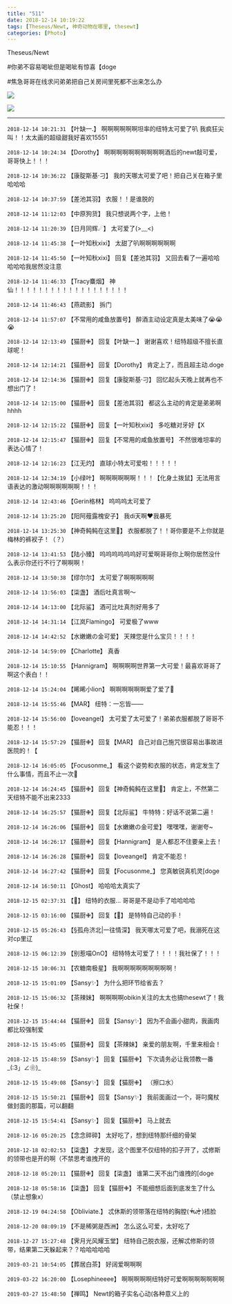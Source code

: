 ```yaml
---
title: "511"
date: 2018-12-14 10:19:22
tags: [Theseus/Newt, 神奇动物在哪里, thesewt]
categories: [Photo]
---
```


<p>Theseus/Newt</p> 
<p>#你弟不容易喝呲但是喝呲有惊喜【doge</p> 
<p>#焦急哥哥在线求问弟弟把自己关房间里死都不出来怎么办</p>

![](https://raw.githubusercontent.com/alicewish/meowchain247/master/img_cVZNdzJtQk9JV2NGckVUeUREZUpSSDlLOTE5THlXQk55VExzMldQa214MERWVjViK0N6REJ3PT0.jpg)

![](https://raw.githubusercontent.com/alicewish/meowchain247/master/img_cVZNdzJtQk9JV2NrbklvOHFXaGNXRWYrTFNJUzNLS3pJci9qOEVsbHdOZmdFcVV4TDQxRXBRPT0.jpg)

---

`2018-12-14 10:21:31` 【叶缺一.】 啊啊啊啊啊啊坦率的纽特太可爱了叭 我疯狂尖叫！！太太画的超级甜我好喜欢15551

`2018-12-14 10:24:34` 【Dorothy】 啊啊啊啊啊啊啊啊啊啊酒后的newt敲可爱，哥哥快上！！！

`2018-12-14 10:36:22` 【康腚斯基·刁】 我的天哪太可爱了吧！把自己关在箱子里哈哈哈

`2018-12-14 10:37:59` 【差池其羽】 衣服！！是谁脱的

`2018-12-14 11:12:03` 【中原狗货】 我只想说两个字，上他！

`2018-12-14 11:20:39` 【日月同辉☄】 太可爱了(>﹏<)

`2018-12-14 11:45:38` 【一叶知秋xixi】 太甜了叭啊啊啊啊啊啊

`2018-12-14 11:45:50` 【一叶知秋xixi】 回复【差池其羽】 又回去看了一遍哈哈哈哈哈我居然没注意

`2018-12-14 11:46:33` 【Tracy麋烟】 神仙！！！！！！！！！！！！！！！！！！！

`2018-12-14 11:46:43` 【燕疏影】 拆门

`2018-12-14 11:57:07` 【不常用的咸鱼放置号】 醉酒主动设定真是太美味了😭😭😭

`2018-12-14 12:13:49` 【猫厨✙】 回复【叶缺一.】 谢谢喜欢！纽特超级不擅长直球呢！

`2018-12-14 12:14:21` 【猫厨✙】 回复【Dorothy】 肯定上了，而且超主动.doge

`2018-12-14 12:14:36` 【猫厨✙】 回复【康腚斯基·刁】 回忆起头天晚上就再也不想出门了！

`2018-12-14 12:15:00` 【猫厨✙】 回复【差池其羽】 都这么主动的肯定是弟弟啊hhhh

`2018-12-14 12:15:22` 【猫厨✙】 回复【一叶知秋xixi】 多吃糖对牙好【X

`2018-12-14 12:15:47` 【猫厨✙】 回复【不常用的咸鱼放置号】 不然很难坦率的表达心情了！

`2018-12-14 12:16:23` 【江无灼】 直球小特太可爱啦！！！！！

`2018-12-14 12:34:19` 【小绿叶】 啊啊啊啊啊啊！！！【化身土拨鼠】无法用言语表达的激动啊啊啊啊啊啊！！！

`2018-12-14 12:43:46` 【Gerin格林】 呜呜呜太可爱了

`2018-12-14 13:25:20` 【阳阿薤露槐安子】 我di天啊❤我暴死

`2018-12-14 13:25:30` 【神奇鲀鲀在这里🐡】 衣服都脱了！！哥你要是不上你就是梅林的裤衩子！（？）

`2018-12-14 13:41:53` 【陆小臻】 呜呜呜呜呜呜好可爱啊哥哥你上啊你居然没什么表示你还行不行了啊啊啊！

`2018-12-14 13:50:38` 【缪尔尔】 太可爱了啊啊啊啊啊

`2018-12-14 13:56:03` 【柒盏】 酒后吐真言啊～

`2018-12-14 14:13:00` 【北际鲨】 酒可比吐真剂好用多了

`2018-12-14 14:31:14` 【江岚Flamingo】 可爱极了www

`2018-12-14 14:42:52` 【水嫩嫩の金可爱】 天辣您是什么宝贝！！！！

`2018-12-14 14:59:09` 【Charlotte】 真香

`2018-12-14 15:10:55` 【Hannigram】 啊啊啊啊世界第一大可爱！最喜欢哥哥了啊这个表白！！

`2018-12-14 15:24:04` 【晞晞小lion】 啊啊啊啊啊啊爱了爱了💓

`2018-12-14 15:55:46` 【MAR】 纽特：一忘皆——

`2018-12-14 15:56:00` 【loveangel】 太可爱了太可爱了！弟弟衣服都脱了哥哥不能忍！！！

`2018-12-14 15:57:29` 【猫厨✙】 回复【MAR】 自己对自己施咒很容易出事故进医院的！【

`2018-12-14 16:05:05` 【Focusonme\_】 看这个姿势和衣服的状态，肯定发生了什么事情，而且不止一次🤣

`2018-12-14 16:24:45` 【猫厨✙】 回复【神奇鲀鲀在这里🐡】 肯定上，不然第二天纽特不能不出来2333

`2018-12-14 16:25:57` 【猫厨✙】 回复【北际鲨】 牛特特：好话不说第二遍！

`2018-12-14 16:26:06` 【猫厨✙】 回复【水嫩嫩の金可爱】 嘿嘿嘿，谢谢夸~

`2018-12-14 16:26:17` 【猫厨✙】 回复【Hannigram】 是人都忍不住要亲上去！

`2018-12-14 16:26:28` 【猫厨✙】 回复【loveangel】 肯定不能忍！

`2018-12-14 16:27:42` 【猫厨✙】 回复【Focusonme\_】 您真敏锐真机灵[doge

`2018-12-14 16:50:11` 【Ghost】 哈哈哈太真实了

`2018-12-15 02:37:31` 【🍒】 纽特的衣服... 哥哥是不是动手了哈哈哈哈

`2018-12-15 03:16:00` 【猫厨✙】 回复【🍒】 是特特自己动的手！

`2018-12-15 05:26:43` 【§孤舟济北|一往情深】 我天哪太可爱了吧，我溺死在这对cp里辽

`2018-12-15 06:12:39` 【别惹喵OnO】 纽特特太可爱了！！！！我社保了！！！

`2018-12-15 10:06:31` 【农糖南极星】 我啊啊啊啊啊啊啊啊啊！

`2018-12-15 15:01:09` 【Sansy✨】 为什么把环节给省去？

`2018-12-15 15:06:32` 【茶辣妹】 啊啊啊啊obikin关注的太太也搞thesewt了！我社保！

`2018-12-15 15:44:44` 【猫厨✙】 回复【Sansy✨】 因为不会画小甜肉，我画肉都比较强制爱

`2018-12-15 15:45:05` 【猫厨✙】 回复【茶辣妹】 亲爱的朋友啊，千里来相会！

`2018-12-15 15:48:59` 【Sansy✨】 回复【猫厨✙】 下次请务必让我领教一番\_(:3」∠❀)\_

`2018-12-15 15:49:08` 【Sansy✨】 回复【猫厨✙】 （擦口水）

`2018-12-15 15:50:21` 【猫厨✙】 回复【Sansy✨】 我前面画过一个，哥叼魔杖做封面的那篇，可以翻翻

`2018-12-15 15:54:41` 【Sansy✨】 回复【猫厨✙】 马上就去

`2018-12-16 05:20:25` 【念念碎碎】 太好吃了，想到纽特那纤细的骨架

`2018-12-18 02:02:53` 【柒盏】 才发现，这个图里不仅纽特的扣子开了，忒修斯的领带也是开的啊（不禁思考谁拽开的

`2018-12-18 05:20:11` 【猫厨✙】 回复【柒盏】 谁第二天不出门谁拽的[doge

`2018-12-18 05:58:16` 【柒盏】 回复【猫厨✙】 不能细想后面到底发生了什么（禁止想象x）

`2018-12-19 04:24:58` 【Obliviate.】 忒休斯的领带落在纽特的胸膛( ᵒ̴̶̷̥́ωᵒ̴̶̷̣̥̀ )捂脸

`2018-12-20 08:09:19` 【不是稀粥是西洲】 怎么这么可爱，太好吃了

`2018-12-27 15:27:48` 【霁月光风耀玉堂】 纽特自己脱衣服，还解忒修斯的领带，结果第二天躲起来？？哈哈哈哈哈

`2019-03-21 10:54:05` 【葬居白茶】 好阔爱啊啊啊

`2019-03-22 16:20:00` 【Losephineeee】 啊啊啊啊啊纽特好可爱啊啊啊啊啊啊啊

`2019-03-27 15:48:50` 【禅鸣】 Newt的箱子实名心动(各种意义上的
